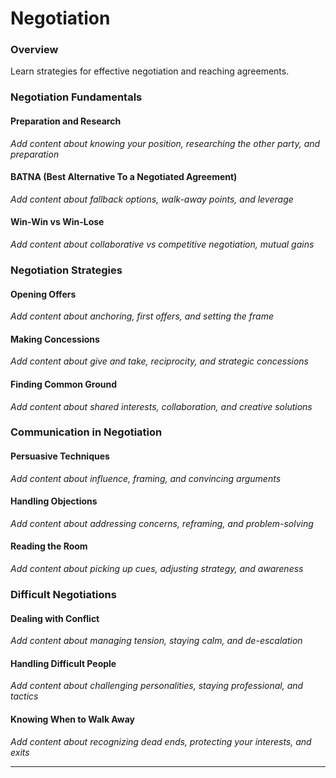 # Negotiation

### Overview

Learn strategies for effective negotiation and reaching agreements.

### Negotiation Fundamentals

#### Preparation and Research
*Add content about knowing your position, researching the other party, and preparation*

#### BATNA (Best Alternative To a Negotiated Agreement)
*Add content about fallback options, walk-away points, and leverage*

#### Win-Win vs Win-Lose
*Add content about collaborative vs competitive negotiation, mutual gains*

### Negotiation Strategies

#### Opening Offers
*Add content about anchoring, first offers, and setting the frame*

#### Making Concessions
*Add content about give and take, reciprocity, and strategic concessions*

#### Finding Common Ground
*Add content about shared interests, collaboration, and creative solutions*

### Communication in Negotiation

#### Persuasive Techniques
*Add content about influence, framing, and convincing arguments*

#### Handling Objections
*Add content about addressing concerns, reframing, and problem-solving*

#### Reading the Room
*Add content about picking up cues, adjusting strategy, and awareness*

### Difficult Negotiations

#### Dealing with Conflict
*Add content about managing tension, staying calm, and de-escalation*

#### Handling Difficult People
*Add content about challenging personalities, staying professional, and tactics*

#### Knowing When to Walk Away
*Add content about recognizing dead ends, protecting your interests, and exits*

---
